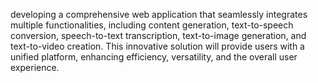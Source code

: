 developing a comprehensive web application that
seamlessly integrates multiple functionalities, including content generation, text-to-speech conversion, speech-to-text transcription, text-to-image generation, and text-to-video creation. This
innovative solution will provide users with a unified platform, enhancing efficiency, versatility,
and the overall user experience.